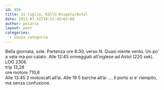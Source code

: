 ```yaml
---
id: 856
title: 31 luglio, Källö-Knippla/Astol
date: 2011-07-31T18:51:42+02:00
author: polaris
layout: post
categories:
  - Senza categoria
---
```

Bella giornata, sole. Partenza ore 8:30, verso N. Quasi niente vento. Un po&#8217; a vela ma poi calato. Alle 12:45 ormeggiati all&#8217;inglese ad Astol (220 sek).  
LOG 2306  
trip 13,28  
ore motore 710,8  
Alle 13:45 2 motoscafi all&#8217;ai. Alle 19 5 barche all&#8217;ai &#8230;. Il porto si e&#8217; riempito, ma senza confusione.